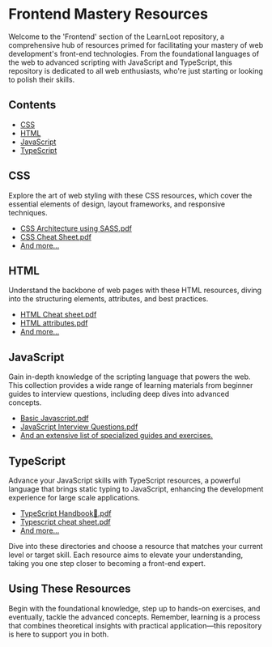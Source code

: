 # Frontend Mastery Resources

Welcome to the 'Frontend' section of the LearnLoot repository, a comprehensive hub of resources primed for facilitating your mastery of web development's front-end technologies. From the foundational languages of the web to advanced scripting with JavaScript and TypeScript, this repository is dedicated to all web enthusiasts, who're just starting or looking to polish their skills.

## Contents

- [CSS](#css)
- [HTML](#html)
- [JavaScript](#javascript)
- [TypeScript](#typescript)

## CSS

Explore the art of web styling with these CSS resources, which cover the essential elements of design, layout frameworks, and responsive techniques.

- [CSS Architecture using SASS.pdf](/Frontend/Css/CSS%20Architecture%20using_SASS.pdf)
- [CSS Cheat Sheet.pdf](/Frontend/Css/CSS%20Cheat%20Sheet.pdf)
- [And more...](/Frontend/Css/)

## HTML

Understand the backbone of web pages with these HTML resources, diving into the structuring elements, attributes, and best practices.

- [HTML Cheat sheet.pdf](/Frontend/Html/HTML%20Cheat_sheet.pdf)
- [HTML attributes.pdf](/Frontend/Html/HTML%20attributes.pdf)
- [And more...](/Frontend/Html/)

## JavaScript

Gain in-depth knowledge of the scripting language that powers the web. This collection provides a wide range of learning materials from beginner guides to interview questions, including deep dives into advanced concepts.

- [Basic Javascript.pdf](/Frontend/Javascript/Basic%20Javascript%20.pdf)
- [JavaScript Interview Questions.pdf](/Frontend/Javascript/JavaScript%20Interview%20Questions%20.pdf)
- [And an extensive list of specialized guides and exercises.](/Frontend/Javascript/)

## TypeScript

Advance your JavaScript skills with TypeScript resources, a powerful language that brings static typing to JavaScript, enhancing the development experience for large scale applications.

- [TypeScript Handbook🙅.pdf](/Frontend/Typescript/TypeScript%20Handbook%F0%9F%99%85.pdf)
- [Typescript cheat sheet.pdf](/Frontend/Typescript/Typescript%20cheat%20sheet.pdf)
- [And more...](/Frontend/Typescript/)

Dive into these directories and choose a resource that matches your current level or target skill. Each resource aims to elevate your understanding, taking you one step closer to becoming a front-end expert.

## Using These Resources

Begin with the foundational knowledge, step up to hands-on exercises, and eventually, tackle the advanced concepts. Remember, learning is a process that combines theoretical insights with practical application—this repository is here to support you in both.